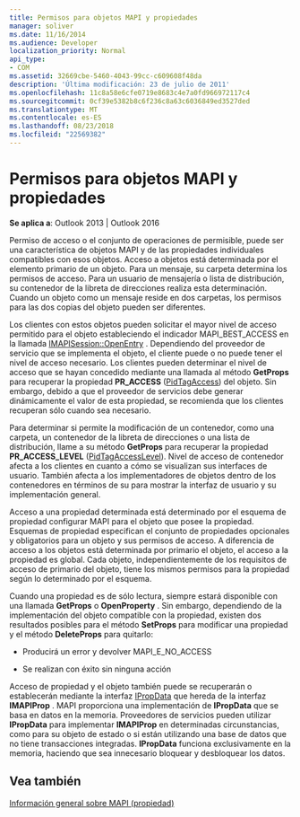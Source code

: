 ```yaml
---
title: Permisos para objetos MAPI y propiedades
manager: soliver
ms.date: 11/16/2014
ms.audience: Developer
localization_priority: Normal
api_type:
- COM
ms.assetid: 32669cbe-5460-4043-99cc-c609608f48da
description: 'Última modificación: 23 de julio de 2011'
ms.openlocfilehash: 11c8a58e6cfe0719e8683c4e7a0fd966972117c4
ms.sourcegitcommit: 0cf39e5382b8c6f236c8a63c6036849ed3527ded
ms.translationtype: MT
ms.contentlocale: es-ES
ms.lasthandoff: 08/23/2018
ms.locfileid: "22569382"
---
```

# <a name="permissions-for-mapi-objects-and-properties"></a>Permisos para objetos MAPI y propiedades

  
  
**Se aplica a**: Outlook 2013 | Outlook 2016 
  
Permiso de acceso o el conjunto de operaciones de permisible, puede ser una característica de objetos MAPI y de las propiedades individuales compatibles con esos objetos. Acceso a objetos está determinada por el elemento primario de un objeto. Para un mensaje, su carpeta determina los permisos de acceso. Para un usuario de mensajería o lista de distribución, su contenedor de la libreta de direcciones realiza esta determinación. Cuando un objeto como un mensaje reside en dos carpetas, los permisos para las dos copias del objeto pueden ser diferentes. 
  
Los clientes con estos objetos pueden solicitar el mayor nivel de acceso permitido para el objeto estableciendo el indicador MAPI_BEST_ACCESS en la llamada [IMAPISession::OpenEntry](imapisession-openentry.md) . Dependiendo del proveedor de servicio que se implementa el objeto, el cliente puede o no puede tener el nivel de acceso necesario. Los clientes pueden determinar el nivel de acceso que se hayan concedido mediante una llamada al método **GetProps** para recuperar la propiedad **PR_ACCESS** ([PidTagAccess](pidtagaccess-canonical-property.md)) del objeto. Sin embargo, debido a que el proveedor de servicios debe generar dinámicamente el valor de esta propiedad, se recomienda que los clientes recuperan sólo cuando sea necesario. 
  
Para determinar si permite la modificación de un contenedor, como una carpeta, un contenedor de la libreta de direcciones o una lista de distribución, llame a su método **GetProps** para recuperar la propiedad **PR_ACCESS_LEVEL** ([PidTagAccessLevel](pidtagaccesslevel-canonical-property.md)). Nivel de acceso de contenedor afecta a los clientes en cuanto a cómo se visualizan sus interfaces de usuario. También afecta a los implementadores de objetos dentro de los contenedores en términos de su para mostrar la interfaz de usuario y su implementación general. 
  
Acceso a una propiedad determinada está determinado por el esquema de propiedad configurar MAPI para el objeto que posee la propiedad. Esquemas de propiedad especifican el conjunto de propiedades opcionales y obligatorios para un objeto y sus permisos de acceso. A diferencia de acceso a los objetos está determinada por primario el objeto, el acceso a la propiedad es global. Cada objeto, independientemente de los requisitos de acceso de primario del objeto, tiene los mismos permisos para la propiedad según lo determinado por el esquema.
  
Cuando una propiedad es de sólo lectura, siempre estará disponible con una llamada **GetProps** o **OpenProperty** . Sin embargo, dependiendo de la implementación del objeto compatible con la propiedad, existen dos resultados posibles para el método **SetProps** para modificar una propiedad y el método **DeleteProps** para quitarlo: 
  
- Producirá un error y devolver MAPI_E_NO_ACCESS
    
- Se realizan con éxito sin ninguna acción
    
Acceso de propiedad y el objeto también puede se recuperarán o establecerán mediante la interfaz [IPropData](ipropdataimapiprop.md) que hereda de la interfaz **IMAPIProp** . MAPI proporciona una implementación de **IPropData** que se basa en datos en la memoria. Proveedores de servicios pueden utilizar **IPropData** para implementar **IMAPIProp** en determinadas circunstancias, como para su objeto de estado o si están utilizando una base de datos que no tiene transacciones integradas. **IPropData** funciona exclusivamente en la memoria, haciendo que sea innecesario bloquear y desbloquear los datos. 
  
## <a name="see-also"></a>Vea también



[Información general sobre MAPI (propiedad)](mapi-property-overview.md)


